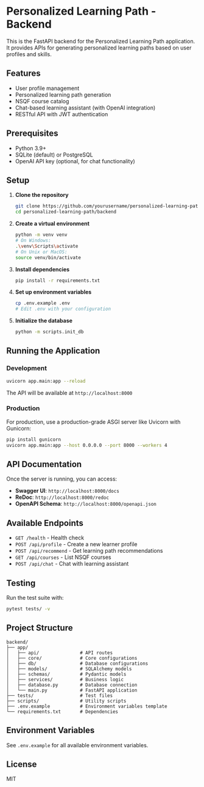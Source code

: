 # Personalized Learning Path - Backend

This is the FastAPI backend for the Personalized Learning Path application. It provides APIs for generating personalized learning paths based on user profiles and skills.

## Features

- User profile management
- Personalized learning path generation
- NSQF course catalog
- Chat-based learning assistant (with OpenAI integration)
- RESTful API with JWT authentication

## Prerequisites

- Python 3.9+
- SQLite (default) or PostgreSQL
- OpenAI API key (optional, for chat functionality)

## Setup

1. **Clone the repository**
   ```bash
   git clone https://github.com/yourusername/personalized-learning-path.git
   cd personalized-learning-path/backend
   ```

2. **Create a virtual environment**
   ```bash
   python -m venv venv
   # On Windows:
   .\venv\Scripts\activate
   # On Unix or MacOS:
   source venv/bin/activate
   ```

3. **Install dependencies**
   ```bash
   pip install -r requirements.txt
   ```

4. **Set up environment variables**
   ```bash
   cp .env.example .env
   # Edit .env with your configuration
   ```

5. **Initialize the database**
   ```bash
   python -m scripts.init_db
   ```

## Running the Application

### Development

```bash
uvicorn app.main:app --reload
```

The API will be available at `http://localhost:8000`

### Production

For production, use a production-grade ASGI server like Uvicorn with Gunicorn:

```bash
pip install gunicorn
uvicorn app.main:app --host 0.0.0.0 --port 8000 --workers 4
```

## API Documentation

Once the server is running, you can access:

- **Swagger UI**: `http://localhost:8000/docs`
- **ReDoc**: `http://localhost:8000/redoc`
- **OpenAPI Schema**: `http://localhost:8000/openapi.json`

## Available Endpoints

- `GET /health` - Health check
- `POST /api/profile` - Create a new learner profile
- `POST /api/recommend` - Get learning path recommendations
- `GET /api/courses` - List NSQF courses
- `POST /api/chat` - Chat with learning assistant

## Testing

Run the test suite with:

```bash
pytest tests/ -v
```

## Project Structure

```
backend/
├── app/
│   ├── api/               # API routes
│   ├── core/              # Core configurations
│   ├── db/                # Database configurations
│   ├── models/            # SQLAlchemy models
│   ├── schemas/           # Pydantic models
│   ├── services/          # Business logic
│   ├── database.py        # Database connection
│   └── main.py            # FastAPI application
├── tests/                 # Test files
├── scripts/               # Utility scripts
├── .env.example           # Environment variables template
└── requirements.txt       # Dependencies
```

## Environment Variables

See `.env.example` for all available environment variables.

## License

MIT
